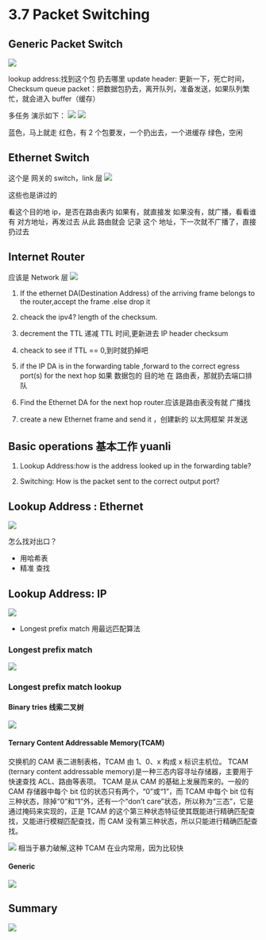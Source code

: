 # 3.7 Packet Switching

## Generic Packet Switch

![](./3.7%20Packet%20Switching_0.png)

lookup address:找到这个包 扔去哪里
update header: 更新一下，死亡时间，Checksum
queue packet：把数据包扔去，离开队列，准备发送，如果队列繁忙，就会进入 buffer（缓存）

多任务 演示如下：
![](./3.7%20Packet%20Switching_1.png)
![](./3.7%20Packet%20Switching_2.png)

蓝色，马上就走
红色，有 2 个包要发，一个扔出去，一个进缓存
绿色，空闲

## Ethernet Switch

这个是 网关的 switch，link 层
![](./3.7%20Packet%20Switching_3.png)

这些也是讲过的

看这个目的地 ip，是否在路由表内
如果有，就直接发
如果没有，就广播，看看谁有 对方地址，再发过去
从此 路由就会 记录 这个 地址，下一次就不广播了，直接扔过去

## Internet Router

应该是 Network 层
![](./3.7%20Packet%20Switching_4.png)

1. If the ethernet DA(Destination Address) of the arriving frame belongs to the router,accept the frame .else drop it

2. cheack the ipv4? length of the checksum.

3. decrement the TTL 递减 TTL 时间,更新进去 IP header checksum

4. cheack to see if TTL == 0,到时就扔掉吧

5. if the IP DA is in the forwarding table ,forward to the correct egress port(s) for the next hop 如果 数据包的 目的地 在 路由表，那就扔去端口排队

6. Find the Ethernet DA for the next hop router.应该是路由表没有就 广播找

7. create a new Ethernet frame and send it ，创建新的 以太网框架 并发送

## Basic operations 基本工作 yuanli

1. Lookup Address:how is the address looked up in the forwarding table?

2. Switching: How is the packet sent to the correct output port?

## Lookup Address : Ethernet

![](./3.7%20Packet%20Switching_5.png)

怎么找对出口？

- 用哈希表
- 精准 查找

## Lookup Address: IP

![](./3.7%20Packet%20Switching_6.png)

- Longest prefix match 用最远匹配算法

### Longest prefix match

![](./3.7%20Packet%20Switching_7.png)

### Longest prefix match lookup

#### Binary tries 线索二叉树

![](./3.7%20Packet%20Switching_8.png)

#### Ternary Content Addressable Memory(TCAM)

交换机的 CAM 表二进制表格，TCAM 由 1、0、x 构成 x 标识主机位。
TCAM (ternary content addressable memory)是一种三态内容寻址存储器，主要用于快速查找 ACL、路由等表项。
TCAM 是从 CAM 的基础上发展而来的。一般的 CAM 存储器中每个 bit 位的状态只有两个，“0”或“1”，而 TCAM 中每个 bit 位有三种状态，除掉“0”和“1”外，还有一个“don’t care”状态，所以称为“三态”，它是通过掩码来实现的，正是 TCAM 的这个第三种状态特征使其既能进行精确匹配查找，又能进行模糊匹配查找，而 CAM 没有第三种状态，所以只能进行精确匹配查找。

![](./3.7%20Packet%20Switching_9.png)
相当于暴力破解,这种 TCAM 在业内常用，因为比较快

#### Generic

![](./3.7%20Packet%20Switching_10.png)

## Summary

![](./3.7%20Packet%20Switching_11.png)
